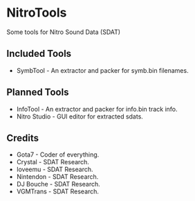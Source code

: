 # NitroTools
Some tools for Nitro Sound Data (SDAT)

## Included Tools
* SymbTool - An extractor and packer for symb.bin filenames.

## Planned Tools
* InfoTool - An extractor and packer for info.bin track info.
* Nitro Studio - GUI editor for extracted sdats.

## Credits
* Gota7 - Coder of everything.
* Crystal - SDAT Research.
* loveemu - SDAT Research.
* Nintendon - SDAT Research.
* DJ Bouche - SDAT Research.
* VGMTrans - SDAT Research.
